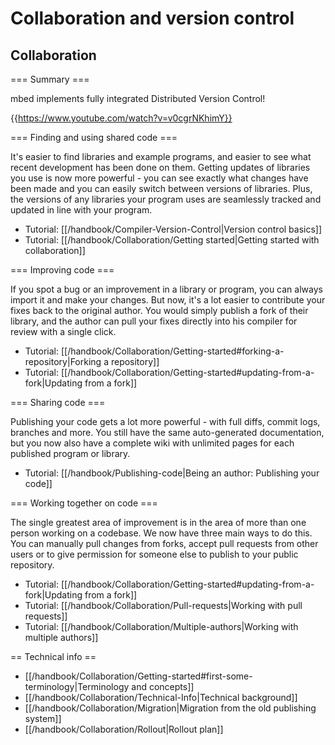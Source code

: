 # Collaboration and version control

## Collaboration

=== Summary ===

mbed implements fully integrated Distributed Version Control!


{{https://www.youtube.com/watch?v=v0cgrNKhimY}}

=== Finding and using shared code ===

It's easier to find libraries and example programs, and easier to see what recent development has been done on them.
Getting updates of libraries you use is now more powerful - you can see exactly what changes have been made and you can easily switch between versions of libraries. Plus, the versions of any libraries your program uses are seamlessly tracked and updated in line with your program.

* Tutorial: [[/handbook/Compiler-Version-Control|Version control basics]]
* Tutorial: [[/handbook/Collaboration/Getting started|Getting started with collaboration]]

=== Improving code ===

If you spot a bug or an improvement in a library or program, you can always import it and make your changes. But now, it's a lot easier to contribute your fixes back to the original author. You would simply publish a fork of their library, and the author can pull your fixes directly into his compiler for review with a single click. 

* Tutorial: [[/handbook/Collaboration/Getting-started#forking-a-repository|Forking a repository]]
* Tutorial: [[/handbook/Collaboration/Getting-started#updating-from-a-fork|Updating from a fork]]

=== Sharing code ===

Publishing your code gets a lot more powerful - with full diffs, commit logs, branches and more. You still have the same auto-generated documentation, but you now also have a complete wiki with unlimited pages for each published program or library.

* Tutorial: [[/handbook/Publishing-code|Being an author: Publishing your code]]

=== Working together on code ===

The single greatest area of improvement is in the area of more than one person working on a codebase. We now have three main ways to do this. You can manually pull changes from forks, accept pull requests from other users or to give permission for someone else to publish to your public repository.

* Tutorial: [[/handbook/Collaboration/Getting-started#updating-from-a-fork|Updating from a fork]]
* Tutorial: [[/handbook/Collaboration/Pull-requests|Working with pull requests]]
* Tutorial: [[/handbook/Collaboration/Multiple-authors|Working with multiple authors]]

== Technical info ==
* [[/handbook/Collaboration/Getting-started#first-some-terminology|Terminology and concepts]]
* [[/handbook/Collaboration/Technical-Info|Technical background]]
* [[/handbook/Collaboration/Migration|Migration from the old publishing system]]
* [[/handbook/Collaboration/Rollout|Rollout plan]]


